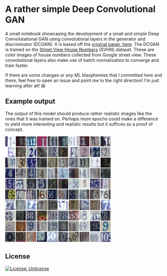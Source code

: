 # A rather simple Deep Convolutional GAN

A small notebook showcasing the development of a small and simple Deep Convolutational GAN using convolutional layers in the generator and discriminator (DCGAN). It is based off the [original paper, here](https://arxiv.org/pdf/1511.06434.pdf). The DCGAN is trained on the [Street View House Numbers](http://ufldl.stanford.edu/housenumbers/) (SVHN) dataset. These are color images of house numbers collected from Google street view. These convolutional layers also make use of batch normalization to converge and train faster.

If there are some changes or any ML blasphemies that I committed here and there, feel free to open an issue and point me to the right direction! I'm just learning after all! :smile:

## Example output
The output of this model should produce rather realistic images like the ones that it was trained on. Perhaps more epochs could make a difference to yield more interesting and realistic results but it suffices as a proof of concept. 

![output example](images/SVHN_examples.png)

## License
[![License: Unlicense](https://img.shields.io/badge/license-Unlicense-blue.svg)](http://unlicense.org/)

